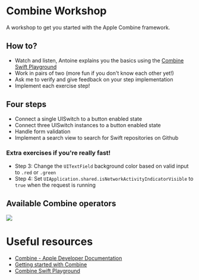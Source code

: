# Combine Workshop
A workshop to get you started with the Apple Combine framework.

## How to?
- Watch and listen, Antoine explains you the basics using the [Combine Swift Playground](https://github.com/AvdLee/CombineSwiftPlayground)
- Work in pairs of two (more fun if you don't know each other yet!)
- Ask me to verify and give feedback on your step implementation
- Implement each exercise step!

## Four steps
- Connect a single UISwitch to a button enabled state
- Connect three UISwitch instances to a button enabled state
- Handle form validation
- Implement a search view to search for Swift repositories on Github

### Extra exercises if you're really fast!
- Step 3: Change the `UITextField` background color based on valid input to `.red` or `.green`
- Step 4: Set `UIApplication.shared.isNetworkActivityIndicatorVisible` to `true` when the request is running

## Available Combine operators
![](Assets/combine_operators.png)

# Useful resources

- [Combine - Apple Developer Documentation](https://developer.apple.com/documentation/combine)
- [Getting started with Combine](https://www.avanderlee.com/swift/combine/)
- [Combine Swift Playground](https://github.com/AvdLee/CombineSwiftPlayground)
